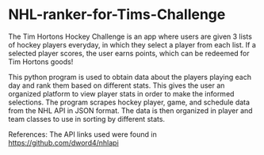 # NHL-ranker-for-Tims-Challenge
The Tim Hortons Hockey Challenge is an app where users are given 3 lists of hockey players everyday, in which they select a player from each list. If a selected player scores, the user earns points, which can be redeemed for Tim Hortons goods!

This python program is used to obtain data about the players playing each day and rank them based on different stats. This gives the user an organized platform to view player stats in order to make the informed selections. The program scrapes hockey player, game, and schedule data from the NHL API in JSON format. The data is then organized in player and team classes to use in sorting by different stats. 

References:
The API links used were found in https://github.com/dword4/nhlapi
